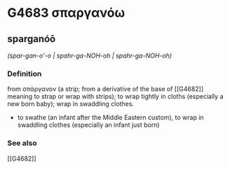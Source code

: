 # G4683 σπαργανόω

## sparganóō

_(spar-gan-o'-o | spahr-ga-NOH-oh | spahr-ga-NOH-oh)_

### Definition

from σπάργανον (a strip; from a derivative of the base of [[G4682]] meaning to strap or wrap with strips); to wrap tightly in cloths (especially a new born baby); wrap in swaddling clothes.

- to swathe (an infant after the Middle Eastern custom), to wrap in swaddling clothes (especially an infant just born)

### See also

[[G4682]]

